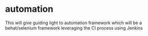 automation 
==========

This will give guiding light to automation framework which will be a behat/selenium framework leveraging the CI process using Jenkins
